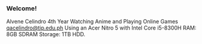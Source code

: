 ### Welcome!
Alvene Celindro
4th Year
Watching Anime and Playing Online Games
qacelindro@tip.edu.ph
Using an Acer Nitro 5 with Intel Core i5-8300H RAM: 8GB SDRAM Storage: 1TB HDD.
